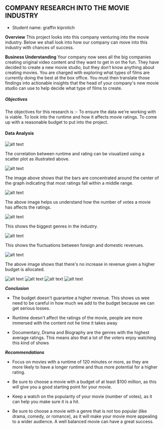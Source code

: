 ## COMPANY RESEARCH INTO THE MOVIE INDUSTRY
* Student name: graffin kiprotich
                
**Overview** 
This project looks into this company venturing into the movie industry. Below we shall look into how
our company can move into this industry with chances of success.

**Business Understanding**
Your company now sees all the big companies creating original video content and they want to get in on the fun. They have decided to create a new movie studio,
but they don’t know anything about creating movies. You are charged with exploring what types of films are currently doing the best at the box office. 
You must then translate those findings into actionable insights that the head of your company's new movie studio can use to help decide what type of films to create.

  
##### Objectives
The objectives for this research is :-
To ensure the data we're working with is viable.
To look into the runtime and how it affects movie ratings.
To come up with a reasonable budget to put into the project.


#### Data Analysis
![alt text](<corr 1-1.png>)

 The correlation between runtime and rating can be visualized using a scatter plot as illustrated above.

![alt text](<corr 2-1.png>)

The image above shows that the bars are concentrated around the center of the graph indicating that
 most ratings fall within a middle range.

![alt text](<corr 3-1.png>)

The above image helps us understand how the number of votes a movie has affects the ratings.

![alt text](<corr 4-1.png>)

This shows the biggest genres in the industry.

![alt text](<corr 5-1.png>)

This shows the fluctuations between foreign and domestic revenues.

![alt text](<corr 6-1.png>)

The above image shows that there's no increase in revenue given a higher budget is allocated.

![alt text](cov.png)
![alt text](cov2.png)
![alt text](cov3.png)
![alt text](cov4.png)

***Conclusion***
* The budget doesn't guarantee a higher revenue. This shows us wee need to be careful in how much we add to the budget because we can get serious losses.

* Runtime doesn't affect the ratings of the movie, people are more immersed with the content not he time it takes away

* Documentary, Drama and Biography are the genres with the highest average ratings. This means also that a lot of the voters enjoy watching this kind of shows

***Recommendations***
* Focus on movies with a runtime of 120 minutes or more, as they are more likely to have a longer runtime and thus more potential for a higher rating.

* Be sure to choose a movie with a budget of at least $100 million, as this will give you a good starting point for your movie.

* Keep a watch on the popularity of your movie (number of votes), as it can help you make sure it is a hit.

* Be sure to choose a movie with a genre that is not too popular (like drama, comedy, or romance), as it will make your movie more appealing to a wider audience. A well balanced movie can have a great success.
